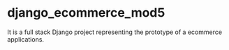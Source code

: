 # django_ecommerce_mod5

It is a full stack Django project representing the prototype of a ecommerce applications.
